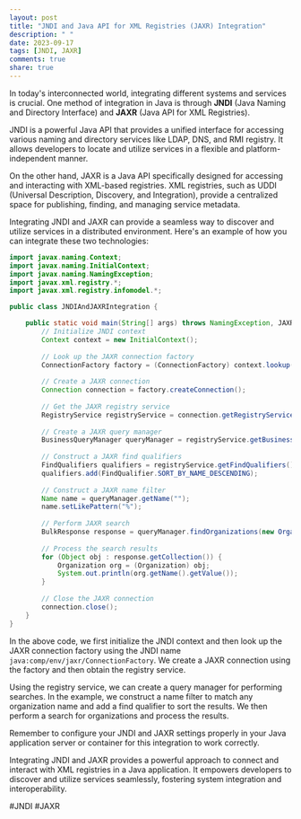 ```yaml
---
layout: post
title: "JNDI and Java API for XML Registries (JAXR) Integration"
description: " "
date: 2023-09-17
tags: [JNDI, JAXR]
comments: true
share: true
---
```


In today's interconnected world, integrating different systems and services is crucial. One method of integration in Java is through **JNDI** (Java Naming and Directory Interface) and **JAXR** (Java API for XML Registries). 

JNDI is a powerful Java API that provides a unified interface for accessing various naming and directory services like LDAP, DNS, and RMI registry. It allows developers to locate and utilize services in a flexible and platform-independent manner.

On the other hand, JAXR is a Java API specifically designed for accessing and interacting with XML-based registries. XML registries, such as UDDI (Universal Description, Discovery, and Integration), provide a centralized space for publishing, finding, and managing service metadata.

Integrating JNDI and JAXR can provide a seamless way to discover and utilize services in a distributed environment. Here's an example of how you can integrate these two technologies:

```java
import javax.naming.Context;
import javax.naming.InitialContext;
import javax.naming.NamingException;
import javax.xml.registry.*;
import javax.xml.registry.infomodel.*;

public class JNDIAndJAXRIntegration {

    public static void main(String[] args) throws NamingException, JAXRException {
        // Initialize JNDI context
        Context context = new InitialContext();
        
        // Look up the JAXR connection factory
        ConnectionFactory factory = (ConnectionFactory) context.lookup("java:comp/env/jaxr/ConnectionFactory");
        
        // Create a JAXR connection
        Connection connection = factory.createConnection();
        
        // Get the JAXR registry service
        RegistryService registryService = connection.getRegistryService();
        
        // Create a JAXR query manager
        BusinessQueryManager queryManager = registryService.getBusinessQueryManager();
        
        // Construct a JAXR find qualifiers
        FindQualifiers qualifiers = registryService.getFindQualifiers();
        qualifiers.add(FindQualifier.SORT_BY_NAME_DESCENDING);
        
        // Construct a JAXR name filter
        Name name = queryManager.getName("");
        name.setLikePattern("%");
        
        // Perform JAXR search
        BulkResponse response = queryManager.findOrganizations(new OrganizationQuery(), qualifiers, null, null, null, name);
        
        // Process the search results
        for (Object obj : response.getCollection()) {
            Organization org = (Organization) obj;
            System.out.println(org.getName().getValue());
        }
        
        // Close the JAXR connection
        connection.close();
    }
}
```

In the above code, we first initialize the JNDI context and then look up the JAXR connection factory using the JNDI name `java:comp/env/jaxr/ConnectionFactory`. We create a JAXR connection using the factory and then obtain the registry service.

Using the registry service, we can create a query manager for performing searches. In the example, we construct a name filter to match any organization name and add a find qualifier to sort the results. We then perform a search for organizations and process the results.

Remember to configure your JNDI and JAXR settings properly in your Java application server or container for this integration to work correctly.

Integrating JNDI and JAXR provides a powerful approach to connect and interact with XML registries in a Java application. It empowers developers to discover and utilize services seamlessly, fostering system integration and interoperability.

#JNDI #JAXR